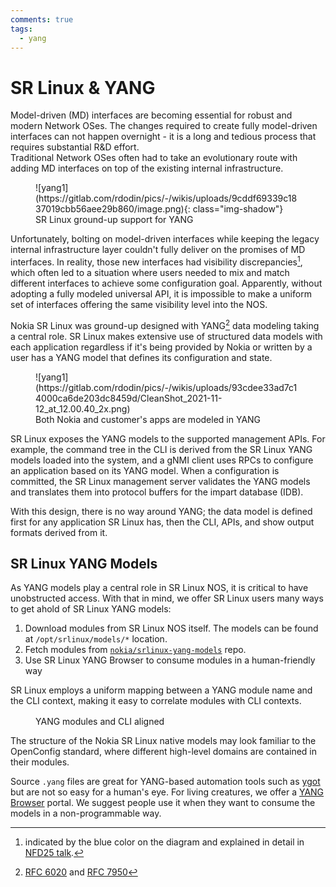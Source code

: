 ```yaml
---
comments: true
tags:
  - yang
---
```


# SR Linux & YANG

<script type="text/javascript" src="https://cdn.jsdelivr.net/gh/hellt/drawio-js@main/embed2.js" async></script>
Model-driven (MD) interfaces are becoming essential for robust and modern Network OSes. The changes required to create fully model-driven interfaces can not happen overnight - it is a long and tedious process that requires substantial R&D effort.  
Traditional Network OSes often had to take an evolutionary route with adding MD interfaces on top of the existing internal infrastructure.

<figure markdown>
  ![yang1](https://gitlab.com/rdodin/pics/-/wikis/uploads/9cddf69339c1837019cbb56aee29b860/image.png){: class="img-shadow"}
  <figcaption>SR Linux ground-up support for YANG</figcaption>
</figure>

Unfortunately, bolting on model-driven interfaces while keeping the legacy internal infrastructure layer couldn't fully deliver on the promises of MD interfaces. In reality, those new interfaces had visibility discrepancies[^1], which often led to a situation where users needed to mix and match different interfaces to achieve some configuration goal. Apparently, without adopting a fully modeled universal API, it is impossible to make a uniform set of interfaces offering the same visibility level into the NOS.

Nokia SR Linux was ground-up designed with YANG[^2] data modeling taking a central role. SR Linux makes extensive use of structured data models with each application regardless if it's being provided by Nokia or written by a user has a YANG model that defines its configuration and state.

<figure markdown>
  ![yang1](https://gitlab.com/rdodin/pics/-/wikis/uploads/93cdee33ad7c14000ca6de203dc8459d/CleanShot_2021-11-12_at_12.00.40_2x.png)
  <figcaption>Both Nokia and customer's apps are modeled in YANG</figcaption>
</figure>

SR Linux exposes the YANG models to the supported management APIs. For example, the command tree in the CLI is derived from the SR Linux YANG models loaded into the system, and a gNMI client uses RPCs to configure an application based on its YANG model. When a configuration is committed, the SR Linux management server validates the YANG models and translates them into protocol buffers for the impart database (IDB).

With this design, there is no way around YANG; the data model is defined first for any application SR Linux has, then the CLI, APIs, and show output formats derived from it.

[rfc6020]: https://datatracker.ietf.org/doc/html/rfc6020
[rfc7950]: https://datatracker.ietf.org/doc/html/rfc7950

## SR Linux YANG Models

As YANG models play a central role in SR Linux NOS, it is critical to have unobstructed access. With that in mind, we offer SR Linux users many ways to get ahold of SR Linux YANG models:

1. Download modules from SR Linux NOS itself.
    The models can be found at `/opt/srlinux/models/*` location.
2. Fetch modules from [`nokia/srlinux-yang-models`](https://github.com/nokia/srlinux-yang-models) repo.
3. Use SR Linux YANG Browser to consume modules in a human-friendly way

SR Linux employs a uniform mapping between a YANG module name and the CLI context, making it easy to correlate modules with CLI contexts.

<figure>
  <div class="mxgraph" style="max-width:100%;border:1px solid transparent;margin:0 auto; display:block;" data-mxgraph="{&quot;page&quot;:0,&quot;zoom&quot;:1.5,&quot;highlight&quot;:&quot;#0000ff&quot;,&quot;nav&quot;:true,&quot;check-visible-state&quot;:true,&quot;resize&quot;:true,&quot;url&quot;:&quot;https://raw.githubusercontent.com/srl-labs/learn-srlinux/diagrams/yang.drawio&quot;}"></div>
  <figcaption>YANG modules and CLI aligned</figcaption>
</figure>

The structure of the Nokia SR Linux native models may look familiar to the OpenConfig standard, where different high-level domains are contained in their modules.

Source `.yang` files are great for YANG-based automation tools such as [ygot](https://github.com/openconfig/ygot) but are not so easy for a human's eye. For living creatures, we offer a [YANG Browser](browser.md) portal. We suggest people use it when they want to consume the models in a non-programmable way.

[^1]: indicated by the blue color on the diagram and explained in detail in [NFD25 talk](https://youtu.be/yyoZk9hqptk?t=65).
[^2]: [RFC 6020][rfc6020] and [RFC 7950][rfc7950]
